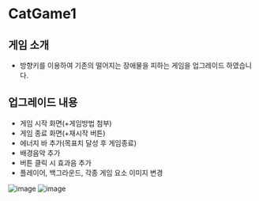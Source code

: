 # CatGame1
 
## 게임 소개
- 방향키를 이용하여 기존의 떨어지는 장애물을 피하는 게임을 업그레이드 하였습니다.

## 업그레이드 내용
- 게임 시작 화면(+게임방법 첨부)
- 게임 종료 화면(+재시작 버튼)
- 에너지 바 추가(목표치 달성 후 게임종료)
- 배경음악 추가
- 버튼 클릭 시 효과음 추가
- 플레이어, 백그라운드, 각종 게임 요소 이미지 변경

![image](https://github.com/Kimchaeeuny/CatGame1/assets/120534069/65d6e28b-a16e-421d-8ec8-6b118ba0a1fb)
![image](https://github.com/Kimchaeeuny/CatGame1/assets/120534069/0e154988-2c5d-4175-8a1e-85fb2e200d32)
